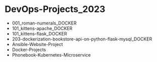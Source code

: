 # DevOps-Projects_2023
- 001_roman-numerals_DOCKER
- 101_kittens-apache_DOCKER
- 101_kittens-flask_DOCKER
- 203-dockerization-bookstore-api-on-python-flask-mysql_DOCKER
- Ansible-Website-Project
- Docker-Projects
- Phonebook-Kubernetes-Microservice
